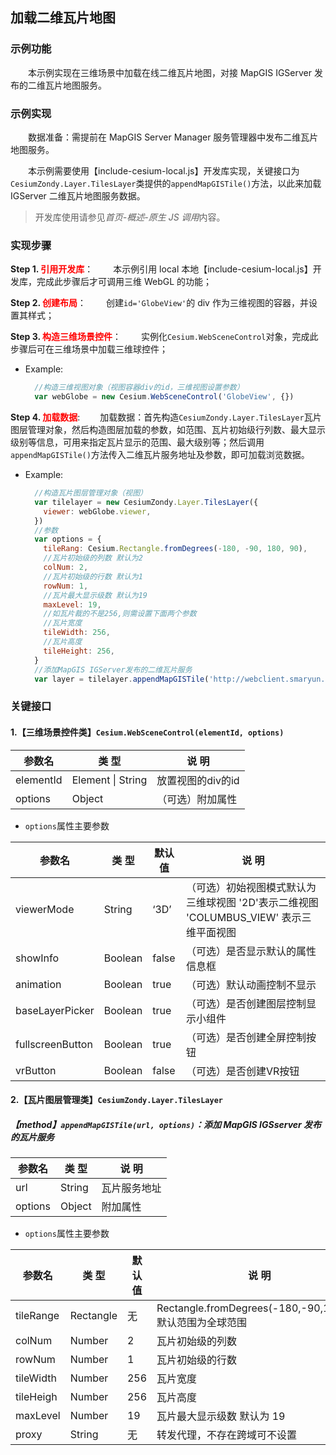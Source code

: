 ## 加载二维瓦片地图

### 示例功能

&ensp;&ensp;&ensp;&ensp;本示例实现在三维场景中加载在线二维瓦片地图，对接 MapGIS IGServer 发布的二维瓦片地图服务。

### 示例实现

&ensp;&ensp;&ensp;&ensp;数据准备：需提前在 MapGIS Server Manager 服务管理器中发布二维瓦片地图服务。

&ensp;&ensp;&ensp;&ensp;本示例需要使用【include-cesium-local.js】开发库实现，关键接口为`CesiumZondy.Layer.TilesLayer`类提供的`appendMapGISTile()`方法，以此来加载 IGServer 二维瓦片地图服务数据。

> 开发库使用请参见*首页-概述-原生 JS 调用*内容。

### 实现步骤

**Step 1. <font color=red>引用开发库</font>**：
&ensp;&ensp;&ensp;&ensp;本示例引用 local 本地【include-cesium-local.js】开发库，完成此步骤后才可调用三维 WebGL 的功能；

**Step 2. <font color=red>创建布局</font>**：
&ensp;&ensp;&ensp;&ensp;创建`id='GlobeView'`的 div 作为三维视图的容器，并设置其样式；

**Step 3. <font color=red>构造三维场景控件</font>**：
&ensp;&ensp;&ensp;&ensp;实例化`Cesium.WebSceneControl`对象，完成此步骤后可在三维场景中加载三维球控件；

- Example:
  ```javascript
    //构造三维视图对象（视图容器div的id，三维视图设置参数）
    var webGlobe = new Cesium.WebSceneControl('GlobeView', {})
  ```

**Step 4. <font color=red>加载数据</font>**:
&ensp;&ensp;&ensp;&ensp;加载数据：首先构造`CesiumZondy.Layer.TilesLayer`瓦片图层管理对象，然后构造图层加载的参数，如范围、瓦片初始级行列数、最大显示级别等信息，可用来指定瓦片显示的范围、最大级别等；然后调用`appendMapGISTile()`方法传入二维瓦片服务地址及参数，即可加载浏览数据。

- Example:
  ```javascript
    //构造瓦片图层管理对象（视图）
    var tilelayer = new CesiumZondy.Layer.TilesLayer({
      viewer: webGlobe.viewer,
    })
    //参数
    var options = {
      tileRang: Cesium.Rectangle.fromDegrees(-180, -90, 180, 90),
      //瓦片初始级的列数 默认为2
      colNum: 2,
      //瓦片初始级的行数 默认为1
      rowNum: 1,
      //瓦片最大显示级数 默认为19
      maxLevel: 19,
      //如瓦片裁的不是256,则需设置下面两个参数
      //瓦片宽度
      tileWidth: 256,
      //瓦片高度
      tileHeight: 256,
    }
    //添加MapGIS IGServer发布的二维瓦片服务
    var layer = tilelayer.appendMapGISTile('http://webclient.smaryun.com:6163/igs/rest/mrms/tile/北京市', options)
  ```

### 关键接口

#### 1.【三维场景控件类】`Cesium.WebSceneControl(elementId, options)`

| 参数名    | 类 型             | 说 明             |
| --------- | ----------------- | ----------------- |
| elementId | Element \| String | 放置视图的div的id |
| options   | Object            | （可选）附加属性  |

* `options`属性主要参数

| 参数名           | 类 型   | 默认值 | 说 明                                                        |
| ---------------- | ------- | -------- | ------------------------------------------------------------ |
| viewerMode       | String  | ‘3D’   | （可选）初始视图模式默认为三维球视图 '2D'表示二维视图 'COLUMBUS_VIEW' 表示三维平面视图 |
| showInfo         | Boolean | false  | （可选）是否显示默认的属性信息框                             |
| animation        | Boolean | true   | （可选）默认动画控制不显示                                   |
| baseLayerPicker  | Boolean | true   | （可选）是否创建图层控制显示小组件                           |
| fullscreenButton | Boolean | true   | （可选）是否创建全屏控制按钮                                 |
| vrButton         | Boolean | false  | （可选）是否创建VR按钮                                       |

#### 2.【瓦片图层管理类】`CesiumZondy.Layer.TilesLayer`

##### 【method】`appendMapGISTile(url, options)`：添加 MapGIS IGSserver 发布的瓦片服务

| 参数名  | 类 型  | 说 明        |
| ------- | ------ | ------------ |
| url     | String | 瓦片服务地址 |
| options | Object | 附加属性     |

- `options`属性主要参数

| 参数名    | 类 型     | 默认值 | 说 明                                                     |
| --------- | --------- | ------ | --------------------------------------------------------- |
| tileRange | Rectangle | 无     | Rectangle.fromDegrees(-180,-90,180,90) 默认范围为全球范围 |
| colNum    | Number    | 2      | 瓦片初始级的列数                                          |
| rowNum    | Number    | 1      | 瓦片初始级的行数                                          |
| tileWidth | Number    | 256    | 瓦片宽度                                                  |
| tileHeigh | Number    | 256    | 瓦片高度                                                  |
| maxLevel  | Number    | 19     | 瓦片最大显示级数 默认为 19                                |
| proxy     | String    | 无     | 转发代理，不存在跨域可不设置                              |
